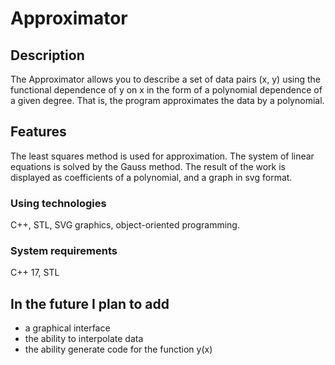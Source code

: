 # Approximator

## Description
The Approximator allows you to describe a set of data pairs (x, y) using the functional dependence of y on x in the form of a polynomial dependence of a given degree. That is, the program approximates the data by a polynomial.

## Features
The least squares method is used for approximation. The system of linear equations is solved by the Gauss method.
The result of the work is displayed as coefficients of a polynomial, and a graph in svg format.

### Using technologies
C++, STL, SVG graphics, object-oriented programming.

### System requirements
C++ 17, STL

## In the future I plan to add
* a graphical interface
* the ability to interpolate data
* the ability generate code for the function y(x)
